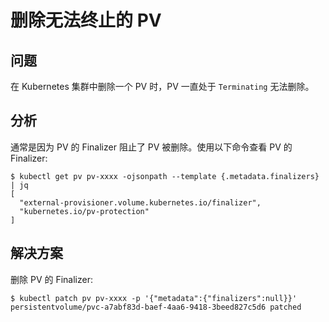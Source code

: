# 删除无法终止的 PV

## 问题

在 Kubernetes 集群中删除一个 PV 时，PV 一直处于 `Terminating` 无法删除。

## 分析

通常是因为 PV 的 Finalizer 阻止了 PV 被删除。使用以下命令查看 PV 的 Finalizer:

```console
$ kubectl get pv pv-xxxx -ojsonpath --template {.metadata.finalizers} | jq
[
  "external-provisioner.volume.kubernetes.io/finalizer",
  "kubernetes.io/pv-protection"
]
```

## 解决方案

删除 PV 的 Finalizer:

```console
$ kubectl patch pv pv-xxxx -p '{"metadata":{"finalizers":null}}'
persistentvolume/pvc-a7abf83d-baef-4aa6-9418-3beed827c5d6 patched
```
